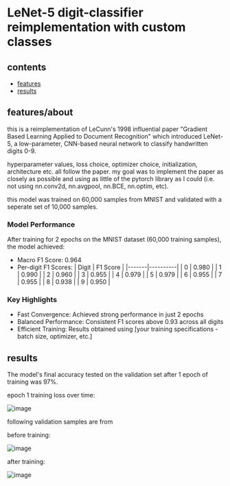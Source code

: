 # LeNet-5 digit-classifier reimplementation with custom classes

## contents
- [features](#features/about)
- [results](#results)

## features/about
this is a reimplementation of LeCunn's 1998 influential paper "Gradient Based Learning Applied to Document Recognition" which introduced LeNet-5, a low-parameter, CNN-based neural network to classify handwritten digits 0-9.

hyperparameter values, loss choice, optimizer choice, initialization, architecture etc. all follow the paper. my goal was to implement the paper as closely as possible and using as little of the pytorch library as I could (i.e. not using nn.conv2d, nn.avgpool, nn.BCE, nn.optim, etc).

this model was trained on 60,000 samples from MNIST and validated with a seperate set of 10,000 samples. 

### Model Performance
After training for 2 epochs on the MNIST dataset (60,000 training samples), the model achieved:
- Macro F1 Score: 0.964
- Per-digit F1 Scores:
  | Digit | F1 Score |
  |-------|----------|
  | 0     | 0.980    |
  | 1     | 0.990    |
  | 2     | 0.960    |
  | 3     | 0.955    |
  | 4     | 0.979    |
  | 5     | 0.979    |
  | 6     | 0.955    |
  | 7     | 0.955    |
  | 8     | 0.938    |
  | 9     | 0.950    |

### Key Highlights
- Fast Convergence: Achieved strong performance in just 2 epochs
- Balanced Performance: Consistent F1 scores above 0.93 across all digits
- Efficient Training: Results obtained using [your training specifications - batch size, optimizer, etc.]

## results

The model's final accuracy tested on the validation set after 1 epoch of training was 97%. 

epoch 1 training loss over time:

![image](https://github.com/user-attachments/assets/a7df16c1-fab8-4168-a692-64190a0d7b47)

following validation samples are from

before training:

![image](https://github.com/user-attachments/assets/88bb8314-6cfc-4ae2-89bb-8a9e44505977)


after training:

![image](https://github.com/user-attachments/assets/91b42650-4e7f-4e7e-a672-407cdf0683d4)


